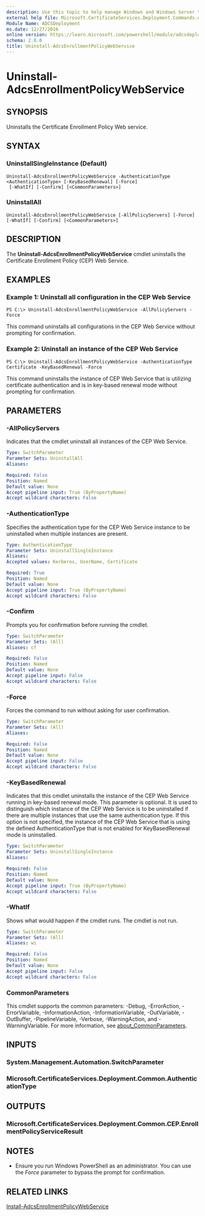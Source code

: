 ```yaml
---
description: Use this topic to help manage Windows and Windows Server technologies with Windows PowerShell.
external help file: Microsoft.CertificateServices.Deployment.Commands.dll-Help.xml
Module Name: ADCSDeployment
ms.date: 12/27/2016
online version: https://learn.microsoft.com/powershell/module/adcsdeployment/uninstall-adcsenrollmentpolicywebservice?view=windowsserver2022-ps&wt.mc_id=ps-gethelp
schema: 2.0.0
title: Uninstall-AdcsEnrollmentPolicyWebService
---
```


# Uninstall-AdcsEnrollmentPolicyWebService

## SYNOPSIS
Uninstalls the Certificate Enrollment Policy Web service.

## SYNTAX

### UninstallSingleInstance (Default)
```
Uninstall-AdcsEnrollmentPolicyWebService -AuthenticationType <AuthenticationType> [-KeyBasedRenewal] [-Force]
 [-WhatIf] [-Confirm] [<CommonParameters>]
```

### UninstallAll
```
Uninstall-AdcsEnrollmentPolicyWebService [-AllPolicyServers] [-Force] [-WhatIf] [-Confirm] [<CommonParameters>]
```

## DESCRIPTION
The **Uninstall-AdcsEnrollmentPolicyWebService** cmdlet uninstalls the Certificate Enrollment Policy (CEP) Web Service.

## EXAMPLES

### Example 1: Uninstall all configuration in the CEP Web Service
```
PS C:\> Uninstall-AdcsEnrollmentPolicyWebService -AllPolicyServers -Force
```

This command uninstalls all configurations in the CEP Web Service without prompting for confirmation.

### Example 2: Uninstall an instance of the CEP Web Service
```
PS C:\> Uninstall-AdcsEnrollmentPolicyWebService -AuthenticationType Certificate -KeyBasedRenewal -Force
```

This command uninstalls the instance of CEP Web Service that is utilizing certificate authentication and is in key-based renewal mode without prompting for confirmation.

## PARAMETERS

### -AllPolicyServers
Indicates that the cmdlet uninstall all instances of the CEP Web Service.

```yaml
Type: SwitchParameter
Parameter Sets: UninstallAll
Aliases: 

Required: False
Position: Named
Default value: None
Accept pipeline input: True (ByPropertyName)
Accept wildcard characters: False
```

### -AuthenticationType
Specifies the authentication type for the CEP Web Service instance to be uninstalled when multiple instances are present.

```yaml
Type: AuthenticationType
Parameter Sets: UninstallSingleInstance
Aliases: 
Accepted values: Kerberos, UserName, Certificate

Required: True
Position: Named
Default value: None
Accept pipeline input: True (ByPropertyName)
Accept wildcard characters: False
```

### -Confirm
Prompts you for confirmation before running the cmdlet.

```yaml
Type: SwitchParameter
Parameter Sets: (All)
Aliases: cf

Required: False
Position: Named
Default value: None
Accept pipeline input: False
Accept wildcard characters: False
```

### -Force
Forces the command to run without asking for user confirmation.

```yaml
Type: SwitchParameter
Parameter Sets: (All)
Aliases: 

Required: False
Position: Named
Default value: None
Accept pipeline input: False
Accept wildcard characters: False
```

### -KeyBasedRenewal
Indicates that this cmdlet uninstalls the instance of the CEP Web Service running in key-based renewal mode.
This parameter is optional.
It is used to distinguish which instance of the CEP Web Service is to be uninstalled if there are multiple instances that use the same authentication type.
If this option is not specified, the instance of the CEP Web Service that is using the defined AuthenticationType that is not enabled for KeyBasedRenewal mode is uninstalled.

```yaml
Type: SwitchParameter
Parameter Sets: UninstallSingleInstance
Aliases: 

Required: False
Position: Named
Default value: None
Accept pipeline input: True (ByPropertyName)
Accept wildcard characters: False
```

### -WhatIf
Shows what would happen if the cmdlet runs. The cmdlet is not run.

```yaml
Type: SwitchParameter
Parameter Sets: (All)
Aliases: wi

Required: False
Position: Named
Default value: None
Accept pipeline input: False
Accept wildcard characters: False
```

### CommonParameters
This cmdlet supports the common parameters: -Debug, -ErrorAction, -ErrorVariable, -InformationAction, -InformationVariable, -OutVariable, -OutBuffer, -PipelineVariable, -Verbose, -WarningAction, and -WarningVariable. For more information, see [about_CommonParameters](https://go.microsoft.com/fwlink/?LinkID=113216).

## INPUTS

### System.Management.Automation.SwitchParameter

### Microsoft.CertificateServices.Deployment.Common.AuthenticationType

## OUTPUTS

### Microsoft.CertificateServices.Deployment.Common.CEP.EnrollmentPolicyServiceResult

## NOTES
* Ensure you run Windows PowerShell as an administrator. You can use the *Force* parameter to bypass the prompt for confirmation.

## RELATED LINKS

[Install-AdcsEnrollmentPolicyWebService](./Install-AdcsEnrollmentPolicyWebService.md)

